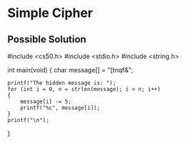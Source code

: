 # Simple Cipher

## Possible Solution
#include <cs50.h>
#include <stdio.h>
#include <string.h>

int main(void)
{
    char message[] = "[tnqf&";
    
    printf("The hidden message is: ");
    for (int i = 0, n = strlen(message); i < n; i++)
    {
    	message[i] -= 5;
    	printf("%c", message[i]);
    }
    printf("\n");
}